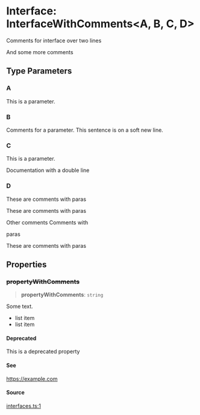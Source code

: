 # Interface: InterfaceWithComments\<A, B, C, D\>

Comments for interface
over two lines

And some more comments

## Type Parameters

### A

This is a parameter.

### B

Comments for a parameter.
This sentence is on a soft new line.

### C

This is a parameter.

 Documentation with a double line

### D

<p>These are comments with paras</p>
<p>These are comments with paras</p>
Other comments
Comments with <p>paras</p>

<p>These are comments with paras</p>

## Properties

### ~~propertyWithComments~~

> **propertyWithComments**: `string`

Some text.

- list item
- list item

#### Deprecated

This is a deprecated property

#### See

https://example.com

#### Source

[interfaces.ts:1](http://source-url)
